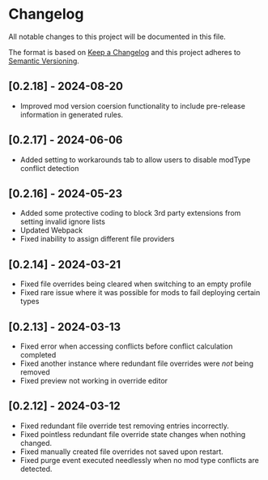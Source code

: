 # Changelog

All notable changes to this project will be documented in this file.

The format is based on [Keep a Changelog](http://keepachangelog.com/) and this project adheres to [Semantic Versioning](http://semver.org/).

## [0.2.18] - 2024-08-20

- Improved mod version coersion functionality to include pre-release information in generated rules.

## [0.2.17] - 2024-06-06

- Added setting to workarounds tab to allow users to disable modType conflict detection

## [0.2.16] - 2024-05-23

- Added some protective coding to block 3rd party extensions from setting invalid ignore lists
- Updated Webpack
- Fixed inability to assign different file providers

## [0.2.14] - 2024-03-21

- Fixed file overrides being cleared when switching to an empty profile
- Fixed rare issue where it was possible for mods to fail deploying certain types

## [0.2.13] - 2024-03-13

- Fixed error when accessing conflicts before conflict calculation completed
- Fixed another instance where redundant file overrides were *not* being removed
- Fixed preview not working in override editor

## [0.2.12] - 2024-03-12

- Fixed redundant file override test removing entries incorrectly.
- Fixed pointless redundant file override state changes when nothing changed.
- Fixed manually created file overrides not saved upon restart.
- Fixed purge event executed needlessly when no mod type conflicts are detected.
